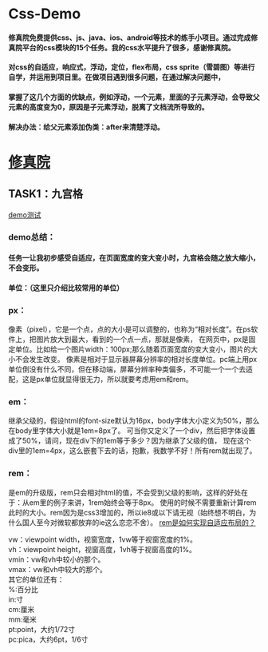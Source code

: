 # Css-Demo
#### 修真院免费提供css、js、java、ios、android等技术的练手小项目。通过完成修真院平台的css模块的15个任务。我的css水平提升了很多，感谢修真院。
#### 对css的自适应，响应式，浮动，定位，flex布局，css sprite（雪碧图）等进行自学，并运用到项目里。在做项目遇到很多问题，在通过解决问题中，
#### 掌握了这几个方面的优缺点，例如浮动，一个元素，里面的子元素浮动，会导致父元素的高度变为0，原因是子元素浮动，脱离了文档流所导致的。
#### 解决办法：给父元素添加伪类：after来清楚浮动。
# [修真院](http://www.jnshu.com/occupation/1/task)   
## TASK1：九宫格    
[demo测试](https://cjz08.github.io/Css-Demo/task1/index.html)
### demo总结：   
#### 任务一让我初步感受自适应，在页面宽度的变大变小时，九宫格会随之放大缩小，不会变形。   
#### 单位：（这里只介绍比较常用的单位）    
### px：   
   像素（pixel），它是一个点，点的大小是可以调整的，也称为“相对长度”。在ps软件上，把图片放大到最大，看到的一个点一点，那就是像素，
   在网页中，px是固定单位。比如给一个图片width：100px;那么随着页面宽度的变大变小，图片的大小不会发生改变。
   像素是相对于显示器屏幕分辨率的相对长度单位。pc端上用px单位倒没有什么不同，但在移动端，屏幕分辨率种类偏多，不可能一个一个去适
   配，这是px单位就显得很无力，所以就要考虑用em和rem。   
  
  
### em：
继承父级的，假设html的font-size默认为16px，body字体大小定义为50%，那么在body里字体大小就是1em=8px了。
可当你又定义了一个div，然后把字体设置成了50%，请问，现在div下的1em等于多少？因为继承了父级的值，
现在这个div里的1em=4px，这么嵌套下去的话，抱歉，我数学不好！所有rem就出现了。

### rem：
是em的升级版，rem只会相对html的值，不会受到父级的影响，这样的好处在于：从em里的例子来讲，1rem始终会等于8px。
使用的时候不需要重新计算rem此时的大小。rem因为是css3增加的，所以ie8或以下请无视（始终想不明白，为什么国人至今对微软都放弃的ie这么恋恋不舍）。
[rem是如何实现自适应布局的？](http://caibaojian.com/web-app-rem.html)      

vw：viewpoint width，视窗宽度，1vw等于视窗宽度的1%。     
vh：viewpoint height，视窗高度，1vh等于视窗高度的1%。    
vmin：vw和vh中较小的那个。    
vmax：vw和vh中较大的那个。    
其它的单位还有：    
%:百分比    
in:寸     
cm:厘米    
mm:毫米    
pt:point，大约1/72寸     
pc:pica，大约6pt，1/6寸      

